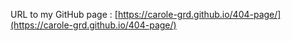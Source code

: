 URL to my GitHub page :
[https://carole-grd.github.io/404-page/](https://carole-grd.github.io/404-page/)
